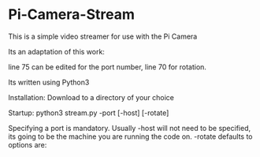 # Pi-Camera-Stream

This is a simple video streamer for use with the Pi Camera

Its an adaptation of this work:

line 75 can be edited for the port number, line 70 for rotation.

Its written using Python3

Installation:
Download to a directory of your choice

Startup:
python3 stream.py -port [-host] [-rotate]

Specifying a port is mandatory.  Usually -host will not need to be specified, its going to be the machine you are running the code on.
-rotate defaults to 
options are:

